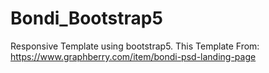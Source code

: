 # Bondi_Bootstrap5

Responsive Template using bootstrap5.
This Template From: https://www.graphberry.com/item/bondi-psd-landing-page
